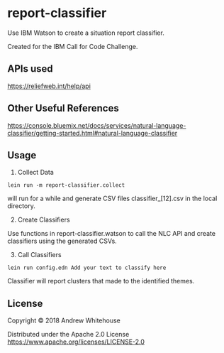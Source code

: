 # report-classifier

Use IBM Watson to create a situation report classifier.

Created for the IBM Call for Code Challenge.

## APIs used

https://reliefweb.int/help/api


## Other Useful References

https://console.bluemix.net/docs/services/natural-language-classifier/getting-started.html#natural-language-classifier

## Usage

1. Collect Data

```lein run -m report-classifier.collect```

will run for a while and generate CSV files classifier_[12].csv in the local directory.

2. Create Classifiers

Use functions in report-classifier.watson to call the NLC API and create classifiers using the generated CSVs.

3. Call Classifiers

```lein run config.edn Add your text to classify here```

Classifier will report clusters that made to the identified themes.

## License

Copyright © 2018 Andrew Whitehouse

Distributed under the Apache 2.0 License https://www.apache.org/licenses/LICENSE-2.0
